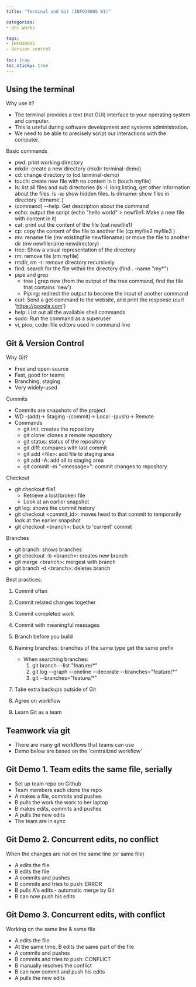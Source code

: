 ```yaml
---
title: "Terminal and Git (INFO30005 W1)"

categories: 
- Uni works

tags:
- INFO30005
- Version control
  
toc: true
toc_sticky: true
---
```


## Using the terminal

Why use it?

- The terminal provides a text (not GUI) interface to your operating system and computer.
- This is useful during software development and systems administration.
- We need to be able to precisely script our interactions with the computer.

Basic commands

- pwd: print working directory
- mkdir: create a new directory (mkdir terminal-demo)
- cd: change directory to (cd terminal-demo)
- touch: create new file with no content in it (touch myfile)
- ls: list all files and sub directories (ls -l: long listing, get other information about the files. ls -a: show hidden files. ls dirname: show files in directory 'dirname'.)
- (command) --help: Get description about the command
- echo: output the script (echo "hello world" > newfile1: Make a new file with content in it)
- cat: print out the content of the file (cat newfile1)
- cp: copy the content of the file to another file (cp myfile2 myfile3 )
- mv: rename file (mv existingfile newfilename) or move the file to another dir (mv newfilename newdirectory)
- tree: Show a visual representation of the directory
- rm: remove file (rm myfile)
- rmdir, rm -r: remove directory recursively
- find: search for the file within the directory (find . -name "my*")
- pipe and grep
  - tree | grep new (from the output of the tree command, find the file that contains 'new')
  - Piping: redirect the output to become the input of another command
- curl: Send a get command to the website, and print the response (curl 'https://google.com')
- help: List out all the available shell commands
- sudo: Run the command as a superuser
- vi, pico, code: file editors used in command line

## Git & Version Control

Why Git?

- Free and open-source
- Fast, good for teams
- Branching, staging
- Very widely-used

Commits

- Commits are snapshots of the project
- WD -(add)-> Staging -(commit)-> Local -(push)-> Remote
- Commands
  - git init: creates the repository
  - git clone: clones a remote repository
  - git status: status of the repository
  - git diff: compares with last commit
  - git add \<file>: add file to staging area
  - git add -A: add all to staging area
  - git commit -m "\<message>": commit changes to repository

Checkout

- git checkout file1
  - Retrieve a lost/broken file
  - Look at an earlier snapshot
- git log: shows the commit history
- git checkout \<commit_id>: moves head to that commit to temporarily look at the earlier snapshot
- git checkout \<branch>: back to 'current' commit

Branches

- git branch: shows branches
- git checkout -b \<branch>: creates new branch
- git merge \<branch>: mergest with branch
- git branch -d \<branch>: deletes branch

Best practices:

1. Commit often
2. Commit related changes together
3. Commit completed work
4. Commit with meaningful messages
5. Branch before you build
6. Naming branches: branches of the same type get the same prefix
   - When searching branches:
      1. git branch --list "feature/\*"
      2. git log --graph --oneline --decorate --branches="feature/\*"
      3. git --branches="feature/\*"

7. Take extra backups outside of Git
8. Agree on workflow
9. Learn Git as a team

## Teamwork via git

- There are many git workflows that teams can use
- Demo below are based on the 'centralized workflow'

## Git Demo 1. Team edits the same file, serially

- Set up team repo on Github
- Team members each clone the repo
- A makes a file, commits and pushes
- B pulls the work the work to her laptop
- B makes edits, commits and pushes
- A pulls the new edits
- The team are in sync

## Git Demo 2. Concurrent edits, no conflict

When the changes are not on the same line (or same file)

- A edits the file
- B edits the file
- A commits and pushes
- B commits and tries to push: ERROR
- B pulls A's edits - automatic merge by Git
- B can now push his edits

## Git Demo 3. Concurrent edits, with conflict

Working on the same line & same file

- A edits the file
- At the same time, B edits the same part of the file
- A commits and pushes
- B commits and tries to push: CONFLICT
- B manually resolves the conflict
- B can now commit and push his edits
- A pulls the new edits